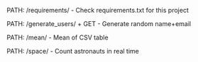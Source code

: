 PATH: /requirements/ - Check requirements.txt for this project

PATH: /generate_users/ + GET - Generate random name+email

PATH: /mean/ - Mean of CSV table

PATH: /space/ - Count astronauts in real time
